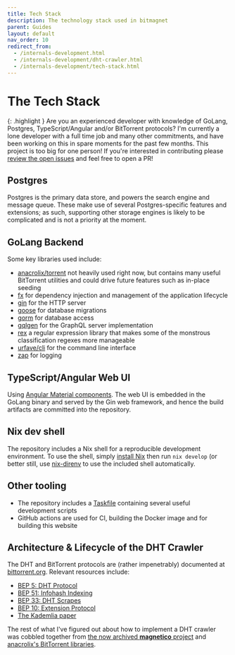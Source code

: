 ```yaml
---
title: Tech Stack
description: The technology stack used in bitmagnet
parent: Guides
layout: default
nav_order: 10
redirect_from:
  - /internals-development.html
  - /internals-development/dht-crawler.html
  - /internals-development/tech-stack.html
---
```


# The Tech Stack

{: .highlight }
Are you an experienced developer with knowledge of GoLang, Postgres, TypeScript/Angular and/or BitTorrent protocols? I'm currently a lone developer with a full time job and many other commitments, and have been working on this in spare moments for the past few months. This project is too big for one person! If you're interested in contributing please [review the open issues](https://github.com/bitmagnet-io/bitmagnet/issues) and feel free to open a PR!

## Postgres

Postgres is the primary data store, and powers the search engine and message queue. These make use of several Postgres-specific features and extensions; as such, supporting other storage engines is likely to be complicated and is not a priority at the moment.

## GoLang Backend

Some key libraries used include:

- [anacrolix/torrent](https://github.com/anacrolix/torrent) not heavily used right now, but contains many useful BitTorrent utilities and could drive future features such as in-place seeding
- [fx](https://uber-go.github.io/fx/) for dependency injection and management of the application lifecycle
- [gin](https://gin-gonic.com/) for the HTTP server
- [goose](https://pressly.github.io/goose/) for database migrations
- [gorm](https://gorm.io/) for database access
- [gqlgen](https://gqlgen.com/) for the GraphQL server implementation
- [rex](https://github.com/hedhyw/rex) a regular expression library that makes some of the monstrous classification regexes more manageable
- [urfave/cli](https://cli.urfave.org/) for the command line interface
- [zap](https://github.com/uber-go/zap) for logging

## TypeScript/Angular Web UI

Using [Angular Material components](https://material.angular.io/). The web UI is embedded in the GoLang binary and served by the Gin web framework, and hence the build artifacts are committed into the repository.

## Nix dev shell

The repository includes a Nix shell for a reproducible development environment. To use the shell, simply [install Nix](https://nixos.org/download/) then run `nix develop` (or better still, use [nix-direnv](https://github.com/nix-community/nix-direnv) to use the included shell automatically.

## Other tooling

- The repository includes a [Taskfile](https://taskfile.dev/) containing several useful development scripts
- GitHub actions are used for CI, building the Docker image and for building this website

## Architecture & Lifecycle of the DHT Crawler

The DHT and BitTorrent protocols are (rather impenetrably) documented at [bittorrent.org](http://bittorrent.org/beps/bep_0000.html). Relevant resources include:

- [BEP 5: DHT Protocol](http://bittorrent.org/beps/bep_0005.html)
- [BEP 51: Infohash Indexing](https://www.bittorrent.org/beps/bep_0051.html)
- [BEP 33: DHT Scrapes](https://www.bittorrent.org/beps/bep_0033.html)
- [BEP 10: Extension Protocol](https://www.bittorrent.org/beps/bep_0010.html)
- [The Kademlia paper](https://pdos.csail.mit.edu/~petar/papers/maymounkov-kademlia-lncs.pdf)

The rest of what I've figured out about how to implement a DHT crawler was cobbled together from [the now archived **magnetico** project](https://github.com/boramalper/magnetico) and [anacrolix's BitTorrent libraries](https://github.com/anacrolix).
